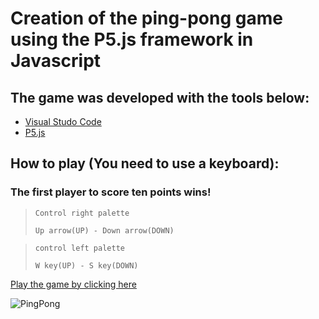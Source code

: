 # Creation of the ping-pong game using the P5.js framework in Javascript

## The game was developed with the tools below:

* [Visual Studo Code](https://code.visualstudio.com/)
* [P5.js](https://p5js.org/)

## How to play (You need to use a keyboard):
### The first player to score ten points wins!

>`Control right palette`
>
>`Up arrow(UP) - Down arrow(DOWN)`

>`control left palette`
>
>`W key(UP) - S key(DOWN)`


[Play the game by clicking here](https://antonioreinadev.github.io/Game-Ping-Pong/)

![PingPong](https://user-images.githubusercontent.com/66280255/185766036-4b3e1fc4-6ed9-490a-8b1b-cb27aed1a6b3.PNG)
